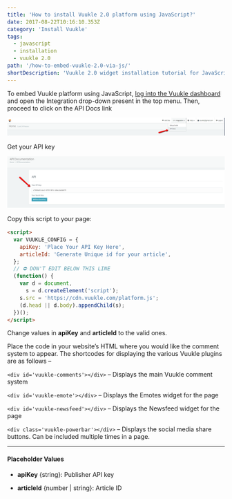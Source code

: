 ```yaml
---
title: 'How to install Vuukle 2.0 platform using JavaScript?'
date: 2017-08-22T10:16:10.353Z
category: 'Install Vuukle'
tags:
  - javascript
  - installation
  - vuukle 2.0
path: '/how-to-embed-vuukle-2.0-via-js/'
shortDescription: 'Vuukle 2.0 widget installation tutorial for JavaScript language.'
---
```


To embed Vuukle platform using JavaScript, [log into the Vuukle dashboard](https://vuukle.com/admin/index.html) and open the Integration drop-down present in the top menu. Then, proceed to click on the API Docs link

![](img_2.png)

Get your API key

![Get API KEY step](img_1.png)

Copy this script to your page:

```html
<script>
  var VUUKLE_CONFIG = {
    apiKey: 'Place Your API Key Here',
    articleId: 'Generate Unique id for your article',
  };
  // ⛔️ DON'T EDIT BELOW THIS LINE
  (function() {
    var d = document,
      s = d.createElement('script');
    s.src = 'https://cdn.vuukle.com/platform.js';
    (d.head || d.body).appendChild(s);
  })();
</script>
```

Change values in **apiKey** and **articleId** to the valid ones.

Place the code in your website’s HTML where you would like the comment system to appear. The shortcodes for displaying the various Vuukle plugins are as follows –

`<div id='vuukle-comments'></div>` – Displays the main Vuukle comment system

`<div id='vuukle-emote'></div>` – Displays the Emotes widget for the page

`<div id='vuukle-newsfeed'></div>` – Displays the Newsfeed widget for the page

`<div class='vuukle-powerbar'></div>` – Displays the social media share buttons. Can be included multiple times in a page.

---

#### Placeholder Values

- **apiKey** {string}: Publisher API key
- **articleId** {number | string}: Article ID

  ​
